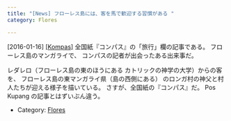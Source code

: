 ```yaml
---
title: "[News] フローレス島には、客を馬で歓迎する習慣がある "
category: Flores

---
```


[2016-01-16] [[Kompas]](http://kom.ps/AFu1KQ)  全国紙『コンパス』の「旅行」欄の記事である。
フローレス島のマンガライで、
コンパスの記者が出会ったある出来事だ。

 レダレロ（フローレス島の東のほうにある
カトリックの神学の大学）からの客を、
フローレス島の東マンガライ県（島の西側にある）
のロンガ村の神父と村人たちが迎える様子を描いている。
さすが、全国紙の『コンパス』だ。
Pos Kupang の記事とはずいぶん違う。

- Category: [Flores](/categories.html#Flores)

